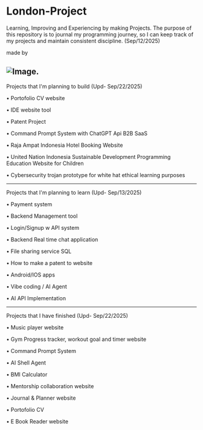 # London-Project
Learning, Improving and Experiencing by making Projects.
The purpose of this repository is to journal my programming journey, so I can keep track of my projects and maintain consistent discipline. (Sep/12/2025)

made by 

![Image](https://github.com/user-attachments/assets/ba5fb303-a3d0-4370-9b54-850958f48bea).
--------------------------------------------------
Projects that I'm planning to build (Upd- Sep/22/2025)

  • Portofolio CV website
  
  • IDE website tool
  
  • Patent Project

  • Command Prompt System with ChatGPT Api B2B SaaS

  • Raja Ampat Indonesia Hotel Booking Website

  • United Nation Indonesia Sustainable Development Programming Education Website for Children

  • Cybersecurity trojan prototype for white hat ethical learning purposes
  
--------------------------------------------------
Projects that I'm planning to learn (Upd- Sep/13/2025)

  • Payment system
  
  • Backend Management tool
  
  • Login/Signup w API system
  
  • Backend Real time chat application
  
  • File sharing service SQL
  
  • How to make a patent to website
  
  • Android/IOS apps
  
  • Vibe coding / AI Agent

  • AI API Implementation
  
--------------------------------------------------
Projects that I have finished (Upd- Sep/22/2025)

  • Music player website
  
  • Gym Progress tracker, workout goal and timer website

  • Command Prompt System

  • AI Shell Agent

  • BMI Calculator

  • Mentorship collaboration website

  • Journal & Planner website

  • Portofolio CV

  • E Book Reader website

